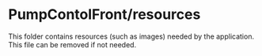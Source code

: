 # PumpContolFront/resources

This folder contains resources (such as images) needed by the application. This file can
be removed if not needed.
